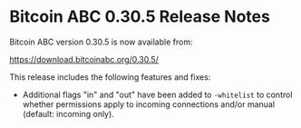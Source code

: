 # Bitcoin ABC 0.30.5 Release Notes

Bitcoin ABC version 0.30.5 is now available from:

  <https://download.bitcoinabc.org/0.30.5/>

This release includes the following features and fixes:
  - Additional flags "in" and "out" have been added to `-whitelist` to control whether
    permissions apply to incoming connections and/or manual (default: incoming only).
